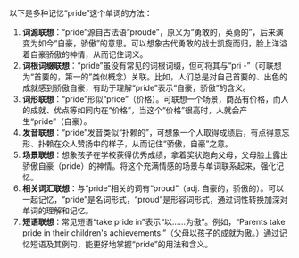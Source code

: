 以下是多种记忆“pride”这个单词的方法：
1. **词源联想**：“pride”源自古法语“proude”，原义为“勇敢的，英勇的”，后来演变为如今“自豪，骄傲”的意思。可以想象古代勇敢的战士凯旋而归，脸上洋溢着自豪骄傲的神情，从而记住词义。
2. **词根词缀联想**：“pride”虽没有常见的词根词缀，但可将其与“pri -”（可联想为“首要的，第一的”类似概念）关联。比如，人们总是对自己首要的、出色的成就感到骄傲自豪，有助于理解“pride”表示“自豪，骄傲”的含义。
3. **词形联想**：“pride”形似“price”（价格）。可联想一个场景，商品有价格，而人的成就、优点等如同内在“价格”，当这个“价格”很高时，人就会产生“pride”（自豪）。
4. **发音联想**：“pride”发音类似“扑赖的”，可想象一个人取得成绩后，有点得意忘形、扑赖在众人赞扬中的样子，从而记住“骄傲，自豪”之意。
5. **场景联想**：想象孩子在学校获得优秀成绩，拿着奖状跑向父母，父母脸上露出骄傲自豪（pride）的神情。将这个充满情感的场景与单词联系起来，强化记忆。
6. **相关词汇联想**：与“pride”相关的词有“proud”（adj. 自豪的，骄傲的）。可以一起记忆，“pride”是名词形式，“proud”是形容词形式，通过词性转换加深对单词的理解和记忆。
7. **短语联想**：常见短语“take pride in”表示“以……为傲”。例如，“Parents take pride in their children's achievements.”（父母以孩子的成就为傲。）通过记忆短语及其例句，能更好地掌握“pride”的用法和含义。 